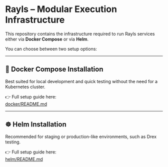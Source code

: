 # Rayls – Modular Execution Infrastructure

This repository contains the infrastructure required to run Rayls services either via **Docker Compose** or via **Helm**.

You can choose between two setup options:

---

## 🐳 Docker Compose Installation

Best suited for local development and quick testing without the need for a Kubernetes cluster.

👉 Full setup guide here:  
[docker/README.md](docker/README.md)

---

## ☸️ Helm Installation

Recommended for staging or production-like environments, such as Drex testing.

👉 Full setup guide here:  
[helm/README.md](helm/README.md)

